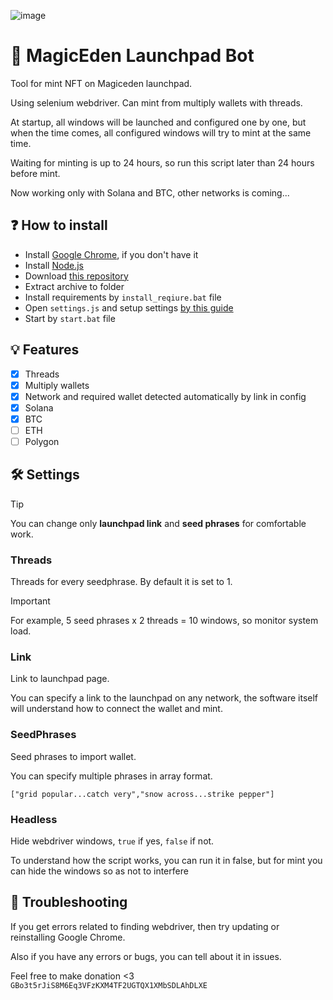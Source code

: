 ![image](https://github.com/Starlk7/Magiceden-Launchpad-Bot/assets/155927834/9d77eed5-6f94-4c88-b8bf-f8765b295d74)

# 🤖 MagicEden Launchpad Bot
Tool for mint NFT on Magiceden launchpad.

Using selenium webdriver. Can mint from multiply wallets with threads.

At startup, all windows will be launched and configured one by one, but when the time comes, all configured windows will try to mint at the same time.

Waiting for minting is up to 24 hours, so run this script later than 24 hours before mint.

Now working only with Solana and BTC, other networks is coming...

## ❓ How to install
* Install [Google Chrome](https://www.google.com/chrome/), if you don't have it
* Install [Node.js](https://nodejs.org/en/download/current)
* Download [this repository](https://github.com/Starlk7/Magiceden-Launchpad-Bot/archive/refs/heads/main.zip)
* Extract archive to folder
* Install requirements by ```install_reqiure.bat``` file
* Open ```settings.js``` and setup settings [by this guide](https://github.com/Starlk7/Magiceden-Launchpad-Bot/blob/main/README.md#settings)
* Start by ```start.bat``` file

## 💡 Features
- [x] Threads
- [x] Multiply wallets
- [x] Network and required wallet detected automatically by link in config
- [x] Solana
- [x] BTC
- [ ] ETH
- [ ] Polygon

## 🛠️ Settings

> [!TIP]
> You can change only **launchpad link** and **seed phrases** for comfortable work.

### Threads

Threads for every seedphrase. By default it is set to 1.

> [!IMPORTANT]
> For example, 5 seed phrases x 2 threads = 10 windows, so monitor system load.


### Link

Link to launchpad page. 

You can specify a link to the launchpad on any network, the software itself will understand how to connect the wallet and mint.

### SeedPhrases

Seed phrases to import wallet.

You can specify multiple phrases in array format.

```["grid popular...catch very","snow across...strike pepper"]```

### Headless

Hide webdriver windows, ```true``` if yes, ```false``` if not.

To understand how the script works, you can run it in false, but for mint you can hide the windows so as not to interfere



## 📑 Troubleshooting
If you get errors related to finding  webdriver, then try updating or reinstalling Google Chrome.

Also if you have any errors or bugs, you can tell about it in issues.

Feel free to make donation <3
```GBo3t5rJiS8M6Eq3VFzKXM4TF2UGTQX1XMbSDLAhDLXE```
